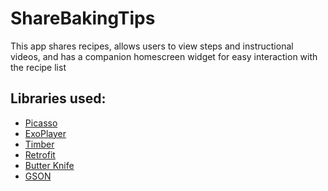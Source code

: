 # ShareBakingTips
This app shares recipes, allows users to view steps and instructional videos, and has a companion
homescreen widget for easy interaction with the recipe list


Libraries used:
---------
* [Picasso](http://square.github.io/picasso/)
* [ExoPlayer](https://github.com/google/ExoPlayer)
* [Timber](https://github.com/JakeWharton/timber)
* [Retrofit](https://github.com/square/retrofit)
* [Butter Knife](https://github.com/JakeWharton/butterknife)
* [GSON](https://github.com/google/gson)